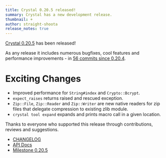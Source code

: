 ```yaml
---
title: Crystal 0.20.5 released!
summary: Crystal has a new development release.
thumbnail: +
author: straight-shoota
release_notes: true
---
```


[Crystal 0.20.5](https://github.com/crystal-lang/crystal/releases/tag/0.20.5) has been released!

As any release it includes numerous bugfixes, cool features and performance improvements - in [56 commits since 0.20.4](https://github.com/crystal-lang/crystal/compare/0.20.4...0.20.5).

# Exciting Changes

* Improved performance for `String#index` and `Crypto::Bcrypt`.
* `expect_raises` returns raised and rescued exception.
* `Zip::File`, `Zip::Reader` and `Zip::Writer` are new native readers for zip files that delegate compression to existing zlib module.
* `crystal tool expand` expands and prints macro call in a given location.

Thanks to everyone who supported this release through contributions, reviews and suggestions.

* [CHANGELOG](https://github.com/crystal-lang/crystal/releases/tag/0.20.5)
* [API Docs](https://crystal-lang.org/api/0.20.5)
* [Milestone 0.20.5](https://github.com/crystal-lang/crystal/issues?q=milestone%3A0.20.5)
